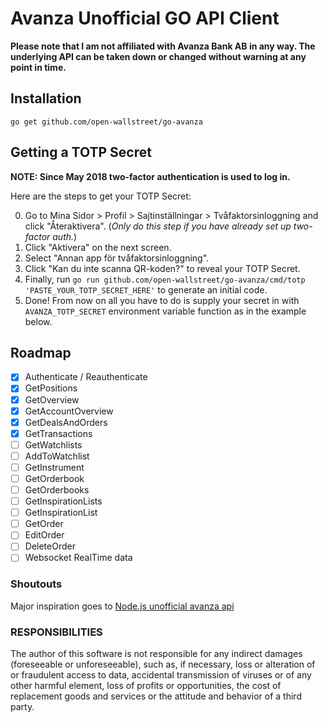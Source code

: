 # Avanza Unofficial GO API Client

**Please note that I am not affiliated with Avanza Bank AB in any way. The underlying API can be taken down or changed without warning at any point in time.**

## Installation

`go get github.com/open-wallstreet/go-avanza`

## Getting a TOTP Secret

**NOTE: Since May 2018 two-factor authentication is used to log in.**

Here are the steps to get your TOTP Secret:

0. Go to Mina Sidor > Profil > Sajtinställningar > Tvåfaktorsinloggning and click "Återaktivera". (_Only do this step if you have already set up two-factor auth._)
1. Click "Aktivera" on the next screen.
2. Select "Annan app för tvåfaktorsinloggning".
3. Click "Kan du inte scanna QR-koden?" to reveal your TOTP Secret.
4. Finally, run `go run github.com/open-wallstreet/go-avanza/cmd/totp 'PASTE_YOUR_TOTP_SECRET_HERE'` to generate an initial code.
5. Done! From now on all you have to do is supply your secret in with `AVANZA_TOTP_SECRET` environment variable function as in the example below.

## Roadmap

- [x] Authenticate / Reauthenticate
- [x] GetPositions
- [x] GetOverview
- [x] GetAccountOverview
- [x] GetDealsAndOrders
- [x] GetTransactions
- [ ] GetWatchlists
- [ ] AddToWatchlist
- [ ] GetInstrument
- [ ] GetOrderbook
- [ ] GetOrderbooks
- [ ] GetInspirationLists
- [ ] GetInspirationList
- [ ] GetOrder
- [ ] EditOrder
- [ ] DeleteOrder
- [ ] Websocket RealTime data

### Shoutouts

Major inspiration goes to [Node.js unofficial avanza api](https://github.com/fhqvst/avanza)

### RESPONSIBILITIES

The author of this software is not responsible for any indirect damages (foreseeable or unforeseeable), such as, if necessary, loss or alteration of or fraudulent access to data, accidental transmission of viruses or of any other harmful element, loss of profits or opportunities, the cost of replacement goods and services or the attitude and behavior of a third party.
